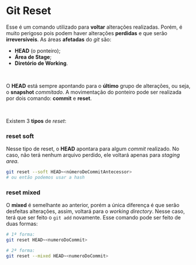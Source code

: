 # Git Reset
Esse é um comando utilizado para **voltar** alterações realizadas. Porém, é muito perigoso pois podem haver alterações **perdidas** e que serão **irreversíveis**.
As áreas **afetadas** do *git* são:

- **HEAD** (o ponteiro);
- **Área de Stage**;
- **Diretório de Working**.

<br>

O **HEAD** está sempre apontando para o **último** grupo de alterações, ou seja, o **snapshot** *commitado*.
A movimentação do ponteiro pode ser realizada por dois comando: **commit** e **reset**.

<br>

Existem 3 **tipos** de *reset*:
### reset soft
Nesse tipo de reset, o **HEAD** apontara para algum *commit* realizado. No caso, não terá nenhum arquivo perdido, ele voltará apenas para *staging area*. 

```bash
git reset --soft HEAD~<númeroDeCommitAntecessor>
# ou então podemos usar a hash
```

### reset mixed
O **mixed** é semelhante ao anterior, porém a única diferença é que serão desfeitas alterações, assim, voltará para o *working directory*. Nesse caso, terá que ser feito o `git add` novamente.
Esse comando pode ser feito de duas formas:
```bash
# 1ª forma:
git reset HEAD~<numeroDoCommit>

# 2ª forma:
git reset --mixed HEAD~<numeroDoCommit>
```




<!--stackedit_data:
eyJoaXN0b3J5IjpbNTU0MDgyMTM2LC0xMTg0NDg1MzksLTE0Nj
A2NDAzMDIsLTIwODg3NDY2MTJdfQ==
-->